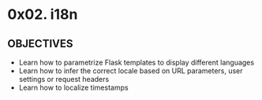 # 0x02. i18n
## OBJECTIVES
- Learn how to parametrize Flask templates to display different languages
- Learn how to infer the correct locale based on URL parameters, user settings or request headers
- Learn how to localize timestamps
